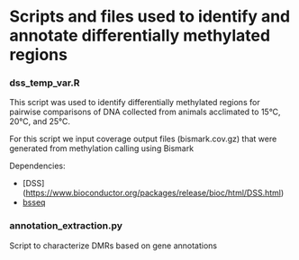 # Scripts and files used to identify and annotate differentially methylated regions

### dss_temp_var.R
This script was used to identify differentially methylated regions for pairwise comparisons of DNA collected from animals acclimated to 15°C, 20°C, and 25°C.

For this script we input coverage output files (bismark.cov.gz) that were generated from methylation calling using Bismark

Dependencies: 
* [DSS] (https://www.bioconductor.org/packages/release/bioc/html/DSS.html)
* [bsseq](https://www.bioconductor.org/packages/release/bioc/html/bsseq.html)

### annotation_extraction.py
Script to characterize DMRs based on gene annotations
